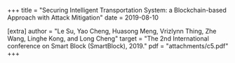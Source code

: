 +++
title = "Securing Intelligent Transportation System: a Blockchain-based Approach with Attack Mitigation"
date = 2019-08-10

[extra]
author = "Le Su, Yao Cheng, Huasong Meng, Vrizlynn Thing, Zhe Wang, Linghe Kong, and Long Cheng"
target = "The 2nd International conference on Smart Block (SmartBlock), 2019."
pdf = "attachments/c5.pdf"
+++
